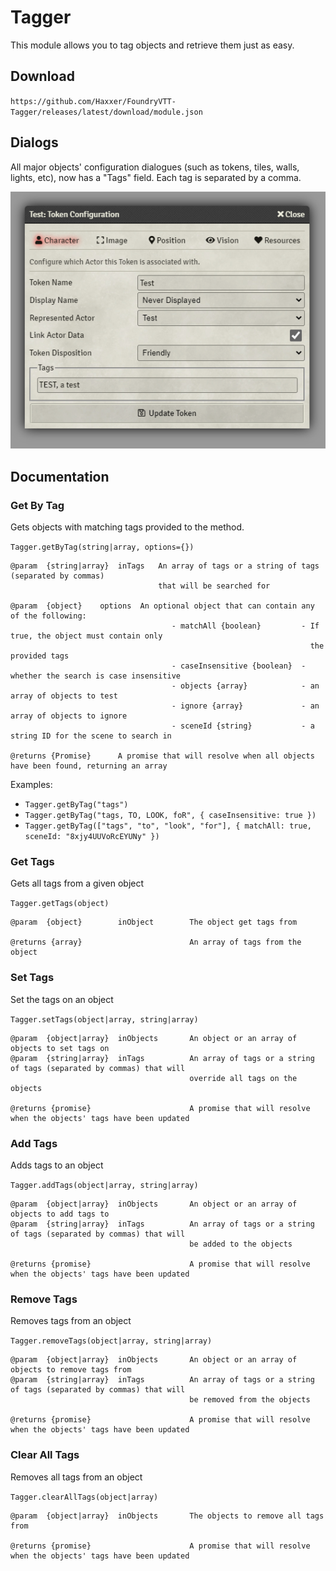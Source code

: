 # Tagger

This module allows you to tag objects and retrieve them just as easy.

## Download

`https://github.com/Haxxer/FoundryVTT-Tagger/releases/latest/download/module.json`

## Dialogs

All major objects' configuration dialogues (such as tokens, tiles, walls, lights, etc), now has a "Tags" field. Each tag is separated by a comma.

![img.png](docs/token-config.png)

## Documentation

### Get By Tag
Gets objects with matching tags provided to the method.

`Tagger.getByTag(string|array, options={})`

```
@param 	{string|array}	inTags	 An array of tags or a string of tags (separated by commas)
                                 that will be searched for
                                 
@param 	{object} 	options	 An optional object that can contain any of the following:
                                    - matchAll {boolean}         - If true, the object must contain only
                                                                   the provided tags
                                    - caseInsensitive {boolean}	 - whether the search is case insensitive
                                    - objects {array} 	         - an array of objects to test
                                    - ignore {array}             - an array of objects to ignore
                                    - sceneId {string}	         - a string ID for the scene to search in
                                    
@returns {Promise}      A promise that will resolve when all objects have been found, returning an array
```

Examples:

- `Tagger.getByTag("tags")`
- `Tagger.getByTag("tags, TO, LOOK, foR", { caseInsensitive: true })`
- `Tagger.getByTag(["tags", "to", "look", "for"], { matchAll: true, sceneId: "8xjy4UUVoRcEYUNy" })`

### Get Tags
Gets all tags from a given object

`Tagger.getTags(object)`

```
@param	{object}        inObject        The object get tags from

@returns {array}                        An array of tags from the object
```

### Set Tags

Set the tags on an object

`Tagger.setTags(object|array, string|array)`

```
@param 	{object|array}	inObjects       An object or an array of objects to set tags on
@param 	{string|array} 	inTags          An array of tags or a string of tags (separated by commas) that will 
                                        override all tags on the objects

@returns {promise}                      A promise that will resolve when the objects' tags have been updated
```

### Add Tags

Adds tags to an object

`Tagger.addTags(object|array, string|array)`

```
@param 	{object|array}	inObjects       An object or an array of objects to add tags to
@param 	{string|array} 	inTags          An array of tags or a string of tags (separated by commas) that will
                                        be added to the objects

@returns {promise}                      A promise that will resolve when the objects' tags have been updated
```

### Remove Tags

Removes tags from an object

`Tagger.removeTags(object|array, string|array)`

```
@param 	{object|array}	inObjects       An object or an array of objects to remove tags from
@param 	{string|array} 	inTags          An array of tags or a string of tags (separated by commas) that will
                                        be removed from the objects

@returns {promise}                      A promise that will resolve when the objects' tags have been updated
```

### Clear All Tags

Removes all tags from an object

`Tagger.clearAllTags(object|array)`

```
@param 	{object|array}  inObjects       The objects to remove all tags from

@returns {promise}                      A promise that will resolve when the objects' tags have been updated
```
